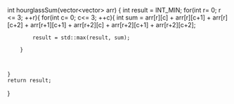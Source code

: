



int hourglassSum(vector<vector<int>> arr) {
    int result = INT_MIN;
    for(int r= 0; r <= 3; ++r){
        for(int c= 0; c<= 3; ++c){
             int sum = arr[r][c] + arr[r][c+1] + arr[r][c+2] + arr[r+1][c+1] + arr[r+2][c] + arr[r+2][c+1] + arr[r+2][c+2];
             
            
            result = std::max(result, sum);
            
        }
        
        
        
    }
    return result;
}

  
